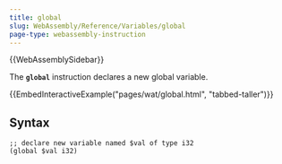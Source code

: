 ```yaml
---
title: global
slug: WebAssembly/Reference/Variables/global
page-type: webassembly-instruction
---
```


{{WebAssemblySidebar}}

The **`global`** instruction declares a new global variable.

{{EmbedInteractiveExample("pages/wat/global.html", "tabbed-taller")}}

## Syntax

```wasm
;; declare new variable named $val of type i32
(global $val i32)
```

